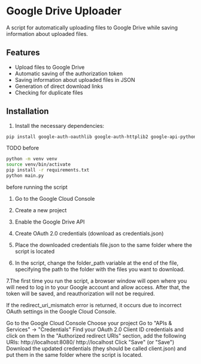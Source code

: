 # Google Drive Uploader

A script for automatically uploading files to Google Drive while saving information about uploaded files.

## Features

- Upload files to Google Drive
- Automatic saving of the authorization token
- Saving information about uploaded files in JSON
- Generation of direct download links
- Checking for duplicate files

## Installation

1. Install the necessary dependencies:
```bash
pip install google-auth-oauthlib google-auth-httplib2 google-api-python-client
```

TODO before
```bash
python -m venv venv
source venv/bin/activate
pip install -r requirements.txt
python main.py
```

before running the script

1. Go to the Google Cloud Console
2. Create a new project
3. Enable the Google Drive API
4. Create OAuth 2.0 credentials (download as credentials.json)
5. Place the downloaded credentials file.json to the same folder where the script is located

6. In the script, change the folder_path variable at the end of the file, specifying the path to the folder with the files you want to download.


7.The first time you run the script, a browser window will open where you will need to log in to your Google account and allow access. After that, the token will be saved, and reauthorization will not be required.

If the redirect_uri_mismatch error is returned, it occurs due to incorrect OAuth settings in the Google Cloud Console. 

Go to the Google Cloud Console
Choose your project
Go to "APIs & Services" → "Credentials"
Find your OAuth 2.0 Client ID credentials and click on them
In the "Authorized redirect URIs" section, add the following URIs:
http://localhost:8080/
http://localhost
Click "Save" (or "Save")
Download the updated credentials (they should be called client.json) and put them in the same folder where the script is located.